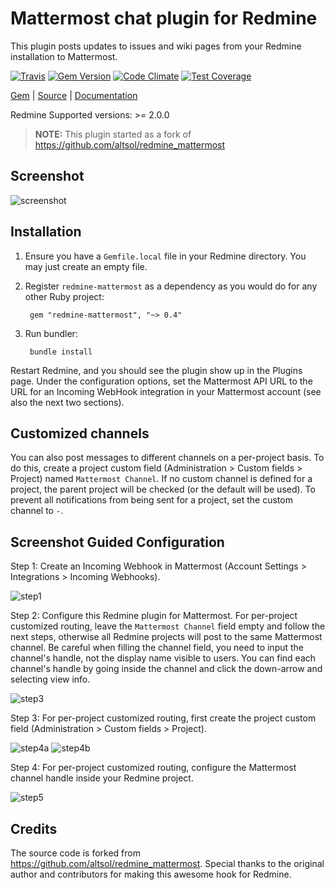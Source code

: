 [github]: https://github.com/neopoly/redmine-mattermost
[doc]: http://rubydoc.info/github/neopoly/redmine-mattermost/master/file/README.md
[gem]: https://rubygems.org/gems/redmine-mattermost
[travis]: https://travis-ci.org/neopoly/redmine-mattermost
[codeclimate]: https://codeclimate.com/github/neopoly/redmine-mattermost


# Mattermost chat plugin for Redmine

This plugin posts updates to issues and wiki pages from your Redmine installation to Mattermost.

[![Travis](https://img.shields.io/travis/neopoly/redmine-mattermost.svg?branch=master)][travis]
[![Gem Version](https://img.shields.io/gem/v/redmine-mattermost.svg)][gem]
[![Code Climate](https://img.shields.io/codeclimate/github/neopoly/redmine-mattermost.svg)][codeclimate]
[![Test Coverage](https://codeclimate.com/github/neopoly/redmine-mattermost/badges/coverage.svg)][codeclimate]

[Gem][gem] |
[Source][github] |
[Documentation][doc]

Redmine Supported versions: >= 2.0.0

> **NOTE:** This plugin started as a fork of https://github.com/altsol/redmine_mattermost

## Screenshot

![screenshot](https://raw.githubusercontent.com/neopoly/redmine-mattermost/assets/screenshot.png)

## Installation

1. Ensure you have a `Gemfile.local` file in your Redmine directory. You may just create an empty file.
2. Register `redmine-mattermost` as a dependency as you would do for any other Ruby project:

		gem "redmine-mattermost", "~> 0.4"

3. Run bundler:

   		bundle install

Restart Redmine, and you should see the plugin show up in the Plugins page.
Under the configuration options, set the Mattermost API URL to the URL for an
Incoming WebHook integration in your Mattermost account (see also the next two sections).

## Customized channels

You can also post messages to different channels on a per-project basis. To
do this, create a project custom field (Administration > Custom fields > Project)
named `Mattermost Channel`. If no custom channel is defined for a project, the parent
project will be checked (or the default will be used). To prevent all notifications
from being sent for a project, set the custom channel to `-`.

## Screenshot Guided Configuration

Step 1: Create an Incoming Webhook in Mattermost (Account Settings > Integrations > Incoming Webhooks).

![step1](https://raw.githubusercontent.com/neopoly/redmine-mattermost/assets/step1.png)

Step 2: Configure this Redmine plugin for Mattermost. For per-project customized routing, leave the `Mattermost Channel` field empty and follow the next steps, otherwise all Redmine projects will post to the same Mattermost channel. Be careful when filling the channel field, you need to input the channel's handle, not the display name visible to users. You can find each channel's handle by going inside the channel and click the down-arrow and selecting view info.

![step3](https://raw.githubusercontent.com/neopoly/redmine-mattermost/assets/step3.png)

Step 3: For per-project customized routing, first create the project custom field (Administration > Custom fields > Project).

![step4a](https://raw.githubusercontent.com/neopoly/redmine-mattermost/assets/step4a.png)
![step4b](https://raw.githubusercontent.com/neopoly/redmine-mattermost/assets/step4b.png)

Step 4: For per-project customized routing, configure the Mattermost channel handle inside your Redmine project.

![step5](https://raw.githubusercontent.com/neopoly/redmine-mattermost/assets/step5.png)

## Credits

The source code is forked from https://github.com/altsol/redmine_mattermost. Special thanks to the original author and contributors for making this awesome hook for Redmine.
